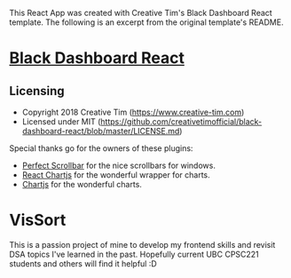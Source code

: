 This React App was created with Creative Tim's Black Dashboard React template. The following is an excerpt from the original template's README.

# [Black Dashboard React](https://demos.creative-tim.com/black-dashboard-react/#/dashboard)

## Licensing

- Copyright 2018 Creative Tim (https://www.creative-tim.com)
- Licensed under MIT (https://github.com/creativetimofficial/black-dashboard-react/blob/master/LICENSE.md)

Special thanks go for the owners of these plugins:
- [Perfect Scrollbar](http://utatti.github.io/perfect-scrollbar/) for the nice scrollbars for windows.
- [React Chartjs](http://jerairrest.github.io/react-chartjs-2/) for the wonderful wrapper for charts.
- [Chartjs](https://www.chartjs.org/) for the wonderful charts.

# VisSort

This is a passion project of mine to develop my frontend skills and revisit DSA topics I've learned in the past. Hopefully current UBC CPSC221 students and others will find it helpful :D
